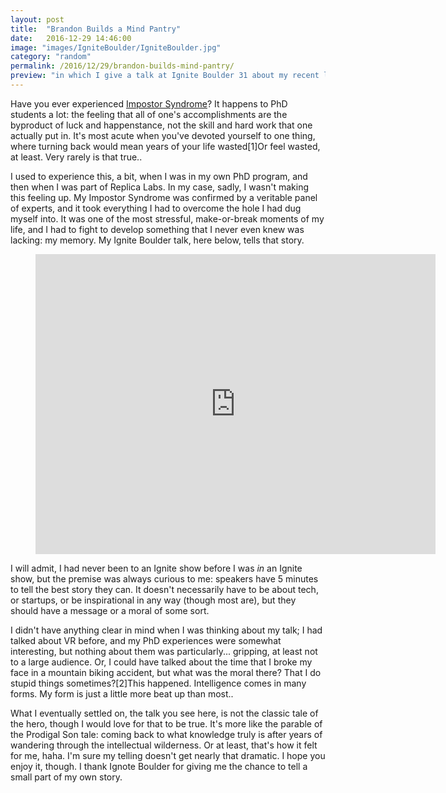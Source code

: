 ```yaml
---
layout: post
title:  "Brandon Builds a Mind Pantry"
date:   2016-12-29 14:46:00
image: "images/IgniteBoulder/IgniteBoulder.jpg"
category: "random"
permalink: /2016/12/29/brandon-builds-mind-pantry/
preview: "in which I give a talk at Ignite Boulder 31 about my recent life crisis... that I only had myself to blame for."
---
```


Have you ever experienced [Impostor Syndrome](https://en.wikipedia.org/wiki/Impostor_syndrome)? It happens to PhD students a lot: the feeling that all of one's accomplishments are the byproduct of luck and happenstance, not the skill and hard work that one actually put in. It's most acute when you've devoted yourself to one thing, where turning back would mean years of your life wasted<span class="ref"><span class="refnum">[1]</span><span class="refbody">Or feel wasted, at least. Very rarely is that true.</span></span>. 

I used to experience this, a bit, when I was in my own PhD program, and then when I was part of Replica Labs. In my case, sadly, I wasn't making this feeling up. My Impostor Syndrome was confirmed by a veritable panel of experts, and it took everything I had to overcome the hole I had dug myself into. It was one of the most stressful, make-or-break moments of my life, and I had to fight to develop something that I never even knew was lacking: my memory. My Ignite Boulder talk, here below, tells that story.

<div class="video">
    <figure>
        <iframe width="640" height="480" src="https://www.youtube.com/embed/a2S6nqfKWQQ" frameborder="0" allowfullscreen></iframe>
    </figure>
</div>

I will admit, I had never been to an Ignite show before I was _in_ an Ignite show, but the premise was always curious to me: speakers have 5 minutes to tell the best story they can. It doesn't necessarily have to be about tech, or startups, or be inspirational in any way (though most are), but they should have a message or a moral of some sort.

I didn't have anything clear in mind when I was thinking about my talk; I had talked about VR before, and my PhD experiences were somewhat interesting, but nothing about them was particularly... gripping, at least not to a large audience. Or, I could have talked about the time that I broke my face in a mountain biking accident, but what was the moral there? That I do stupid things sometimes?<span class="ref"><span class="refnum">[2]</span><span class="refbody">This happened. Intelligence comes in many forms. My form is just a little more beat up than most.</span></span>.

What I eventually settled on, the talk you see here, is not the classic tale of the hero, though I would love for that to be true. It's more like the parable of the Prodigal Son tale: coming back to what knowledge truly is after years of wandering through the intellectual wilderness. Or at least, that's how it felt for me, haha. I'm sure my telling doesn't get nearly that dramatic. I hope you enjoy it, though. I thank Ignote Boulder for giving me the chance to tell a small part of my own story.




